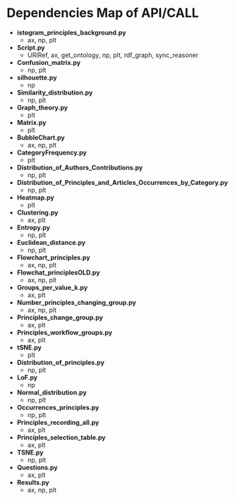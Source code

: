# Dependencies Map of API/CALL

- **istogram_principles_background.py**
  - ax, np, plt
- **Script.py**
  - URIRef, ax, get_ontology, np, plt, rdf_graph, sync_reasoner
- **Confusion_matrix.py**
  - np, plt
- **silhouette.py**
  - np
- **Similarity_distribution.py**
  - np, plt
- **Graph_theory.py**
  - plt
- **Matrix.py**
  - plt
- **BubbleChart.py**
  - ax, np, plt
- **CategoryFrequency.py**
  - plt
- **Distribution_of_Authors_Contributions.py**
  - np, plt
- **Distribution_of_Principles_and_Articles_Occurrences_by_Category.py**
  - np, plt
- **Heatmap.py**
  - plt
- **Clustering.py**
  - ax, plt
- **Entropy.py**
  - np, plt
- **Euclidean_distance.py**
  - np, plt
- **Flowchart_principles.py**
  - ax, np, plt
- **Flowchat_principlesOLD.py**
  - ax, np, plt
- **Groups_per_value_k.py**
  - ax, plt
- **Number_principles_changing_group.py**
  - ax, np, plt
- **Principles_change_group.py**
  - ax, plt
- **Principles_workflow_groups.py**
  - ax, plt
- **tSNE.py**
  - plt
- **Distribution_of_principles.py**
  - np, plt
- **LoF.py**
  - np
- **Normal_distribution.py**
  - np, plt
- **Occurrences_principles.py**
  - np, plt
- **Principles_recording_all.py**
  - ax, plt
- **Principles_selection_table.py**
  - ax, plt
- **TSNE.py**
  - np, plt
- **Questions.py**
  - ax, plt
- **Results.py**
  - ax, np, plt
